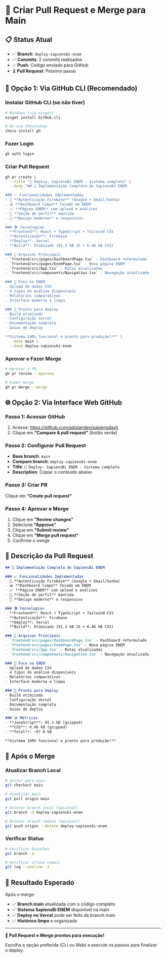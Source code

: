 # 🔄 Criar Pull Request e Merge para Main

## 📋 **Status Atual**

- ✅ **Branch**: `deploy-sapiensbi-enem`
- ✅ **Commits**: 2 commits realizados
- ✅ **Push**: Código enviado para GitHub
- ⏳ **Pull Request**: Próximo passo

## 🚀 **Opção 1: Via GitHub CLI (Recomendado)**

### **Instalar GitHub CLI (se não tiver)**
```bash
# Windows (via winget)
winget install GitHub.cli

# Ou via Chocolatey
choco install gh
```

### **Fazer Login**
```bash
gh auth login
```

### **Criar Pull Request**
```bash
gh pr create \
  --title "🚀 Deploy: SapiensBi ENEM - Sistema completo" \
  --body "## 🎯 Implementação Completa do SapiensBi ENEM

### ✅ Funcionalidades Implementadas
- 🔐 **Autenticação Firebase** (Google + Email/Senha)
- 📊 **Dashboard limpo** focado em ENEM
- 📈 **Página ENEM** com upload e análises
- 👤 **Seção de perfil** mantida
- 🎨 **Design moderno** e responsivo

### 🛠️ Tecnologias
- **Frontend**: React + TypeScript + Tailwind CSS
- **Autenticação**: Firebase
- **Deploy**: Vercel
- **Build**: Otimizado (91.3 kB JS + 6.46 kB CSS)

### 📁 Arquivos Principais
- `frontend/src/pages/DashboardPage.tsx` - Dashboard reformulado
- `frontend/src/pages/EnemPage.tsx` - Nova página ENEM
- `frontend/src/App.tsx` - Rotas atualizadas
- `frontend/src/components/Navigation.tsx` - Navegação atualizada

### 🎯 Foco no ENEM
- Upload de dados CSV
- 4 tipos de análise disponíveis
- Relatórios comparativos
- Interface moderna e limpa

### 🚀 Pronto para Deploy
- Build otimizado
- Configuração Vercel
- Documentação completa
- Guias de deploy

**Sistema 100% funcional e pronto para produção!**" \
  --base main \
  --head deploy-sapiensbi-enem
```

### **Aprovar e Fazer Merge**
```bash
# Aprovar a PR
gh pr review --approve

# Fazer merge
gh pr merge --merge
```

## 🌐 **Opção 2: Via Interface Web GitHub**

### **Passo 1: Acessar GitHub**
1. Acesse: https://github.com/adislandev/sapiensdash
2. Clique em **"Compare & pull request"** (botão verde)

### **Passo 2: Configurar Pull Request**
- **Base branch**: `main`
- **Compare branch**: `deploy-sapiensbi-enem`
- **Title**: `🚀 Deploy: SapiensBi ENEM - Sistema completo`
- **Description**: Copiar o conteúdo abaixo

### **Passo 3: Criar PR**
Clique em **"Create pull request"**

### **Passo 4: Aprovar e Merge**
1. Clique em **"Review changes"**
2. Selecione **"Approve"**
3. Clique em **"Submit review"**
4. Clique em **"Merge pull request"**
5. Confirme o merge

## 📝 **Descrição da Pull Request**

```markdown
## 🎯 Implementação Completa do SapiensBi ENEM

### ✅ Funcionalidades Implementadas
- 🔐 **Autenticação Firebase** (Google + Email/Senha)
- 📊 **Dashboard limpo** focado em ENEM
- 📈 **Página ENEM** com upload e análises
- 👤 **Seção de perfil** mantida
- 🎨 **Design moderno** e responsivo

### 🛠️ Tecnologias
- **Frontend**: React + TypeScript + Tailwind CSS
- **Autenticação**: Firebase
- **Deploy**: Vercel
- **Build**: Otimizado (91.3 kB JS + 6.46 kB CSS)

### 📁 Arquivos Principais
- `frontend/src/pages/DashboardPage.tsx` - Dashboard reformulado
- `frontend/src/pages/EnemPage.tsx` - Nova página ENEM
- `frontend/src/App.tsx` - Rotas atualizadas
- `frontend/src/components/Navigation.tsx` - Navegação atualizada

### 🎯 Foco no ENEM
- Upload de dados CSV
- 4 tipos de análise disponíveis
- Relatórios comparativos
- Interface moderna e limpa

### 🚀 Pronto para Deploy
- Build otimizado
- Configuração Vercel
- Documentação completa
- Guias de deploy

### 📊 Métricas
- **JavaScript**: 91.3 kB (gzipped)
- **CSS**: 6.46 kB (gzipped)
- **Total**: ~97.8 kB

**Sistema 100% funcional e pronto para produção!**
```

## 🔄 **Após o Merge**

### **Atualizar Branch Local**
```bash
# Voltar para main
git checkout main

# Atualizar main
git pull origin main

# Deletar branch local (opcional)
git branch -d deploy-sapiensbi-enem

# Deletar branch remota (opcional)
git push origin --delete deploy-sapiensbi-enem
```

### **Verificar Status**
```bash
# Verificar branches
git branch -a

# Verificar último commit
git log --oneline -3
```

## 🎉 **Resultado Esperado**

Após o merge:
- ✅ **Branch main** atualizada com o código completo
- ✅ **Sistema SapiensBi ENEM** disponível na main
- ✅ **Deploy no Vercel** pode ser feito da branch main
- ✅ **Histórico limpo** e organizado

---

**🔄 Pull Request e Merge prontos para execução!**

Escolha a opção preferida (CLI ou Web) e execute os passos para finalizar o deploy. 